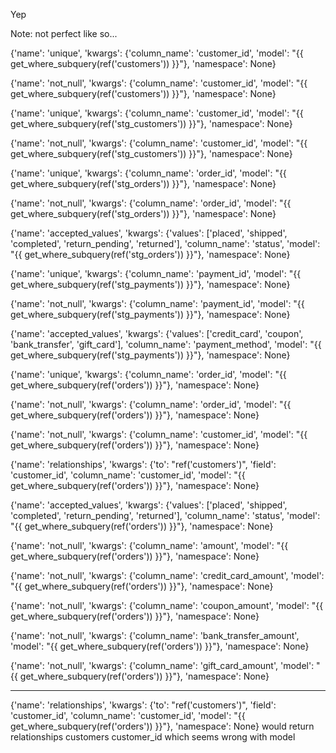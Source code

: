 Yep

Note: not perfect like so...

 {'name': 'unique', 'kwargs': {'column_name': 'customer_id', 'model': "{{ get_where_subquery(ref('customers')) }}"}, 'namespace': None}

 {'name': 'not_null', 'kwargs': {'column_name': 'customer_id', 'model': "{{ get_where_subquery(ref('customers')) }}"}, 'namespace': None}

 {'name': 'unique', 'kwargs': {'column_name': 'customer_id', 'model': "{{ get_where_subquery(ref('stg_customers')) }}"}, 'namespace': None}

 {'name': 'not_null', 'kwargs': {'column_name': 'customer_id', 'model': "{{ get_where_subquery(ref('stg_customers')) }}"}, 'namespace': None}

 {'name': 'unique', 'kwargs': {'column_name': 'order_id', 'model': "{{ get_where_subquery(ref('stg_orders')) }}"}, 'namespace': None}

 {'name': 'not_null', 'kwargs': {'column_name': 'order_id', 'model': "{{ get_where_subquery(ref('stg_orders')) }}"}, 'namespace': None}

 {'name': 'accepted_values', 'kwargs': {'values': ['placed', 'shipped', 'completed', 'return_pending', 'returned'], 'column_name': 'status', 'model': "{{ get_where_subquery(ref('stg_orders')) }}"}, 'namespace': None}

 {'name': 'unique', 'kwargs': {'column_name': 'payment_id', 'model': "{{ get_where_subquery(ref('stg_payments')) }}"}, 'namespace': None}

 {'name': 'not_null', 'kwargs': {'column_name': 'payment_id', 'model': "{{ get_where_subquery(ref('stg_payments')) }}"}, 'namespace': None}

 {'name': 'accepted_values', 'kwargs': {'values': ['credit_card', 'coupon', 'bank_transfer', 'gift_card'], 'column_name': 'payment_method', 'model': "{{ get_where_subquery(ref('stg_payments')) }}"}, 'namespace': None}

 {'name': 'unique', 'kwargs': {'column_name': 'order_id', 'model': "{{ get_where_subquery(ref('orders')) }}"}, 'namespace': None}

 {'name': 'not_null', 'kwargs': {'column_name': 'order_id', 'model': "{{ get_where_subquery(ref('orders')) }}"}, 'namespace': None}

 {'name': 'not_null', 'kwargs': {'column_name': 'customer_id', 'model': "{{ get_where_subquery(ref('orders')) }}"}, 'namespace': None}

 {'name': 'relationships', 'kwargs': {'to': "ref('customers')", 'field': 'customer_id', 'column_name': 'customer_id', 'model': "{{ get_where_subquery(ref('orders')) }}"}, 'namespace': None}

 {'name': 'accepted_values', 'kwargs': {'values': ['placed', 'shipped', 'completed', 'return_pending', 'returned'], 'column_name': 'status', 'model': "{{ get_where_subquery(ref('orders')) }}"}, 'namespace': None}

 {'name': 'not_null', 'kwargs': {'column_name': 'amount', 'model': "{{ get_where_subquery(ref('orders')) }}"}, 'namespace': None}

 {'name': 'not_null', 'kwargs': {'column_name': 'credit_card_amount', 'model': "{{ get_where_subquery(ref('orders')) }}"}, 'namespace': None}

 {'name': 'not_null', 'kwargs': {'column_name': 'coupon_amount', 'model': "{{ get_where_subquery(ref('orders')) }}"}, 'namespace': None}

 {'name': 'not_null', 'kwargs': {'column_name': 'bank_transfer_amount', 'model': "{{ get_where_subquery(ref('orders')) }}"}, 'namespace': None}

 {'name': 'not_null', 'kwargs': {'column_name': 'gift_card_amount', 'model': "{{ get_where_subquery(ref('orders')) }}"}, 'namespace': None}

 -----

  {'name': 'relationships', 'kwargs': {'to': "ref('customers')", 'field': 'customer_id', 'column_name': 'customer_id', 'model': "{{ get_where_subquery(ref('orders')) }}"}, 'namespace': None}
 would return relationships	customers	customer_id which seems wrong with model
